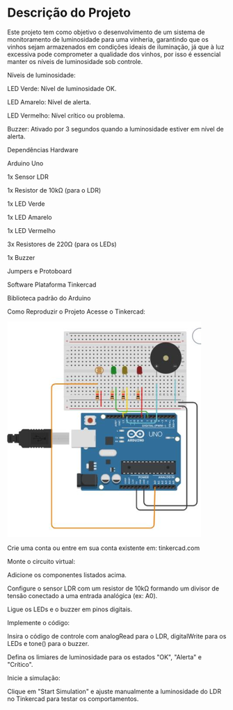 <h1>Descrição do Projeto</h1>
Este projeto tem como objetivo o desenvolvimento de um sistema de monitoramento de luminosidade para uma vinheria, garantindo que os vinhos sejam armazenados em condições ideais de iluminação, já que à luz excessiva pode comprometer a qualidade dos vinhos, por isso é essencial manter os níveis de luminosidade sob controle.

Níveis de luminosidade:

LED Verde: Nível de luminosidade OK.

LED Amarelo: Nível de alerta.

LED Vermelho: Nível crítico ou problema.

Buzzer: Ativado por 3 segundos quando a luminosidade estiver em nível de alerta.


Dependências Hardware

Arduino Uno

1x Sensor LDR

1x Resistor de 10kΩ (para o LDR)

1x LED Verde

1x LED Amarelo

1x LED Vermelho

3x Resistores de 220Ω (para os LEDs)

1x Buzzer

Jumpers e Protoboard



Software
Plataforma Tinkercad

Biblioteca padrão do Arduino



Como Reproduzir o Projeto
Acesse o Tinkercad:


![Recrie](./images/imagem.jpg)

Crie uma conta ou entre em sua conta existente em: tinkercad.com

Monte o circuito virtual:

Adicione os componentes listados acima.

Configure o sensor LDR com um resistor de 10kΩ formando um divisor de tensão conectado a uma entrada analógica (ex: A0).

Ligue os LEDs e o buzzer em pinos digitais.

Implemente o código:

Insira o código de controle com analogRead para o LDR, digitalWrite para os LEDs e tone() para o buzzer.

Defina os limiares de luminosidade para os estados "OK", "Alerta" e "Crítico".

Inicie a simulação:

Clique em "Start Simulation" e ajuste manualmente a luminosidade do LDR no Tinkercad para testar os comportamentos.

